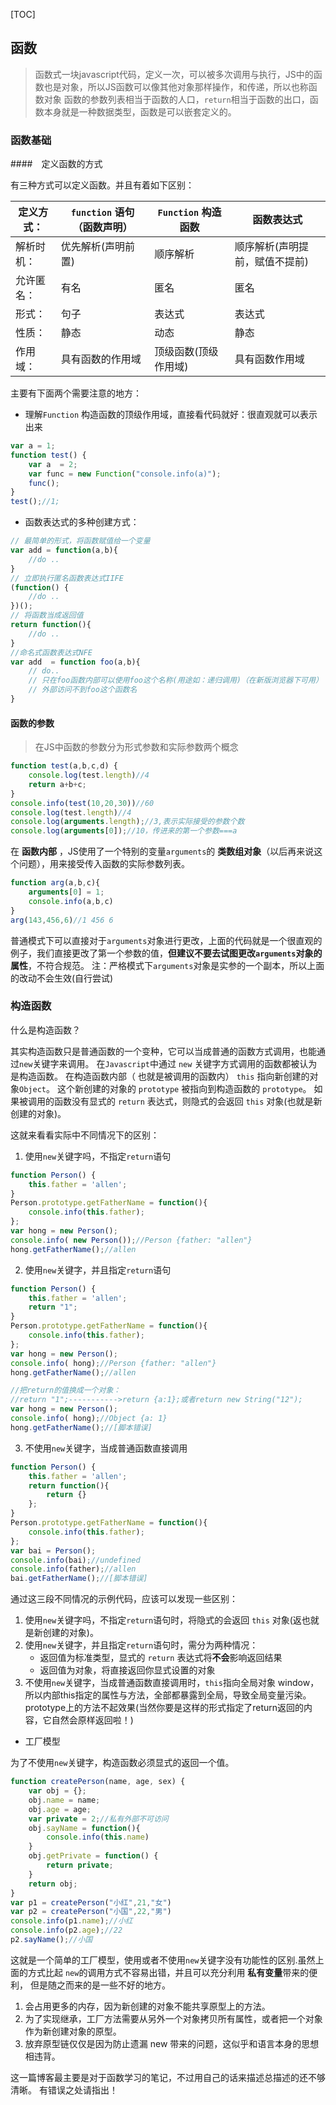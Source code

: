 [TOC]

## 函数 

> 函数式一块javascript代码，定义一次，可以被多次调用与执行，JS中的函数也是对象，所以JS函数可以像其他对象那样操作，和传递，所以也称函数对象
> 函数的参数列表相当于函数的人口，`return`相当于函数的出口，函数本身就是一种数据类型，函数是可以嵌套定义的。

### 函数基础

####　定义函数的方式

有三种方式可以定义函数。并且有着如下区别：

| 定义方式： | `function` 语句（函数声明） | `Function` 构造函数 | 函数表达式|
|----|---|----|------|
| 解析时机： | 优先解析(声明前置) | 顺序解析 | 顺序解析(声明提前，赋值不提前) |
| 允许匿名： | 有名 | 匿名 | 匿名|
| 形式： | 句子 |表达式 | 表达式 |
| 性质： | 静态 | 动态 | 静态|
| 作用域： | 具有函数的作用域 | 顶级函数(顶级作用域)| 具有函数作用域 |

主要有下面两个需要注意的地方：

- 理解`Function` 构造函数的顶级作用域，直接看代码就好：很直观就可以表示出来

```js
var a = 1;
function test() {
    var a  = 2;
    var func = new Function("console.info(a)");
    func();
}
test();//1;
```

- 函数表达式的多种创建方式：

```js
// 最简单的形式，将函数赋值给一个变量
var add = function(a,b){
    //do ..
}
// 立即执行匿名函数表达式IIFE
(function() {
    //do ..
})();
// 将函数当成返回值
return function(){
    //do ..
}
//命名式函数表达式NFE
var add  = function foo(a,b){
    // do..
    // 只在foo函数内部可以使用foo这个名称(用途如：递归调用)（在新版浏览器下可用）
    // 外部访问不到foo这个函数名
}
```


#### 函数的参数

> 在JS中函数的参数分为形式参数和实际参数两个概念

```js
function test(a,b,c,d) {
    console.log(test.length)//4
    return a+b+c;
}
console.info(test(10,20,30))//60
console.log(test.length)//4
console.log(arguments.length);//3,表示实际接受的参数个数
console.log(arguments[0]);//10，传进来的第一个参数===a
```

在 **函数内部** ，JS使用了一个特别的变量`arguments`的 **类数组对象**（以后再来说这个问题），用来接受传入函数的实际参数列表。

```js
function arg(a,b,c){
    arguments[0] = 1;
    console.info(a,b,c)
}
arg(143,456,6)//1 456 6
```
普通模式下可以直接对于`arguments`对象进行更改，上面的代码就是一个很直观的例子，我们直接更改了第一个参数的值，**但建议不要去试图更改`arguments`对象的属性**，不符合规范。
注：严格模式下`arguments`对象是实参的一个副本，所以上面的改动不会生效(自行尝试)


### 构造函数

什么是构造函数？

其实构造函数只是普通函数的一个变种，它可以当成普通的函数方式调用，也能通过`new`关键字来调用。 在`Javascript`中通过 `new` 关键字方式调用的函数都被认为是构造函数。
在构造函数内部（ 也就是被调用的函数内） `this` 指向新创建的对象`Object`。 这个新创建的对象的 `prototype` 被指向到构造函数的 `prototype`。
如果被调用的函数没有显式的 `return` 表达式，则隐式的会返回 `this` 对象(也就是新创建的对象)。

这就来看看实际中不同情况下的区别：

1. 使用`new`关键字吗，不指定`return`语句

```js
function Person() {
    this.father = 'allen';
}
Person.prototype.getFatherName = function(){
    console.info(this.father);
};
var hong = new Person();
console.info( new Person());//Person {father: "allen"}
hong.getFatherName();//allen
```
2. 使用`new`关键字，并且指定`return`语句

```js
function Person() {
    this.father = 'allen';
    return "1";
}
Person.prototype.getFatherName = function(){
    console.info(this.father);
};
var hong = new Person();
console.info( hong);//Person {father: "allen"}
hong.getFatherName();//allen

//把return的值换成一个对象：
//return "1";----------->return {a:1};或者return new String("12");
var hong = new Person();
console.info( hong);//Object {a: 1}
hong.getFatherName();//[脚本错误]
```
3. 不使用`new`关键字，当成普通函数直接调用

```js
function Person() {
    this.father = 'allen';
    return function(){
        return {}
    };
}
Person.prototype.getFatherName = function(){
    console.info(this.father);
};
var bai = Person();
console.info(bai);//undefined
console.info(father);//allen
bai.getFatherName();//[脚本错误]
```


通过这三段不同情况的示例代码，应该可以发现一些区别：

1. 使用`new`关键字吗，不指定`return`语句时，将隐式的会返回 `this` 对象(返也就是新创建的对象)。
2. 使用`new`关键字，并且指定`return`语句时，需分为两种情况：
    - 返回值为标准类型，显式的 `return` 表达式将**不会**影响返回结果
    - 返回值为对象，将直接返回你显式设置的对象
3. 不使用`new`关键字，当成普通函数直接调用时，`this`指向全局对象 window，所以内部this指定的属性与方法，全部都暴露到全局，导致全局变量污染。prototype上的方法不起效果(当然你要是这样的形式指定了return返回的内容，它自然会原样返回啦！)

- 工厂模型

为了不使用`new`关键字，构造函数必须显式的返回一个值。

```js
function createPerson(name, age, sex) {
    var obj = {};
    obj.name = name;
    obj.age = age;
    var private = 2;//私有外部不可访问
    obj.sayName = function(){
        console.info(this.name)
    }
    obj.getPrivate = function() {
        return private;
    }
    return obj;
}
var p1 = createPerson("小红",21,"女")
var p2 = createPerson("小国",22,"男")
console.info(p1.name);//小红
console.info(p2.age);//22
p2.sayName();//小国
```
这就是一个简单的工厂模型，使用或者不使用` new `关键字没有功能性的区别.虽然上面的方式比起 `new`的调用方式不容易出错，并且可以充分利用 **私有变量**带来的便利， 但是随之而来的是一些不好的地方。

1. 会占用更多的内存，因为新创建的对象不能共享原型上的方法。
2. 为了实现继承，工厂方法需要从另外一个对象拷贝所有属性，或者把一个对象作为新创建对象的原型。
3. 放弃原型链仅仅是因为防止遗漏 new 带来的问题，这似乎和语言本身的思想相违背。

这一篇博客最主要是对于函数学习的笔记，不过用自己的话来描述总描述的还不够清晰。
有错误之处请指出！
